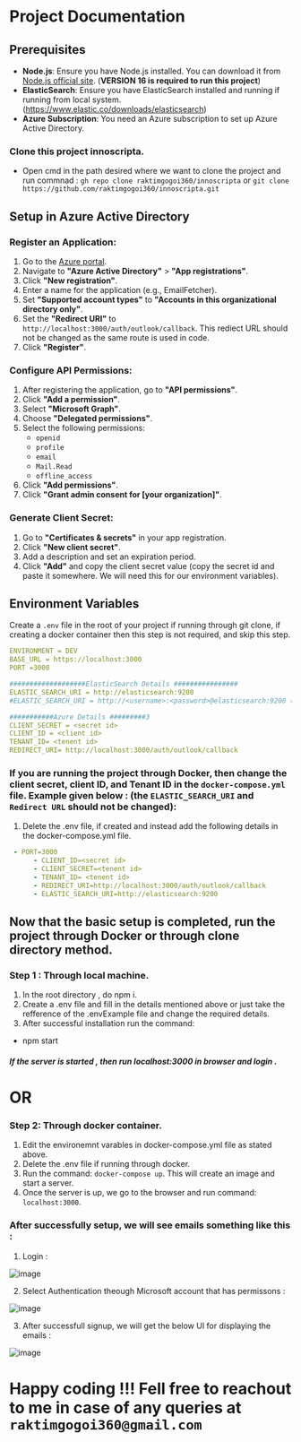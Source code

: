 # Project Documentation

## Prerequisites

- **Node.js**: Ensure you have Node.js installed. You can download it from [Node.js official site](https://nodejs.org/).   (**VERSION 16 is required to run this project**)
- **ElasticSearch**: Ensure you have ElasticSearch installed and running if running from local system. (https://www.elastic.co/downloads/elasticsearch)
- **Azure Subscription**: You need an Azure subscription to set up Azure Active Directory.

### Clone this project innoscripta.

- Open cmd in the path desired where we want to clone the project and run commnad : `gh repo clone raktimgogoi360/innoscripta` or `git clone https://github.com/raktimgogoi360/innoscripta.git`

## Setup in Azure Active Directory

### Register an Application:

1. Go to the [Azure portal](https://portal.azure.com/).
2. Navigate to **"Azure Active Directory"** > **"App registrations"**.
3. Click **"New registration"**.
4. Enter a name for the application (e.g., EmailFetcher).
5. Set **"Supported account types"** to **"Accounts in this organizational directory only"**.
6. Set the **"Redirect URI"** to `http://localhost:3000/auth/outlook/callback`. This rediect URL should not be changed as the same route is used in code.
7. Click **"Register"**.

### Configure API Permissions:

1. After registering the application, go to **"API permissions"**.
2. Click **"Add a permission"**.
3. Select **"Microsoft Graph"**.
4. Choose **"Delegated permissions"**.
5. Select the following permissions:
    - `openid`
    - `profile`
    - `email`
    - `Mail.Read`
    - `offline_access`
6. Click **"Add permissions"**.
7. Click **"Grant admin consent for [your organization]"**.

### Generate Client Secret:

1. Go to **"Certificates & secrets"** in your app registration.
2. Click **"New client secret"**.
3. Add a description and set an expiration period.
4. Click **"Add"** and copy the client secret value (copy the secret id and paste it somewhere. We will need this for our environment variables).

## Environment Variables

Create a `.env` file in the root of your project if running through git clone, if creating a docker container then this step is not required, and skip this step.


```yaml
ENVIRONMENT = DEV
BASE_URL = https://localhost:3000
PORT =3000

###################ElasticSearch Details ################
ELASTIC_SEARCH_URI = http://elasticsearch:9200
#ELASTIC_SEARCH_URI = http://<username>:<password>@elasticsearch:9200 (use this if password is enabled)

###########Azure Details #########3
CLIENT_SECRET = <secret id>
CLIENT_ID = <client id>
TENANT_ID= <tenent id>
REDIRECT_URI= http://localhost:3000/auth/outlook/callback

```

### If you are running the project through Docker, then change the client secret, client ID, and Tenant ID in the `docker-compose.yml` file. Example given below : (the `ELASTIC_SEARCH_URI` and `Redirect URL` should not be changed):
1. Delete the .env file, if created and instead add the following details in the docker-compose.yml file.
```yaml
 - PORT=3000
      - CLIENT_ID=<secret id>
      - CLIENT_SECRET=<tenent id>
      - TENANT_ID= <tenent id>
      - REDIRECT_URI=http://localhost:3000/auth/outlook/callback
      - ELASTIC_SEARCH_URI=http://elasticsearch:9200
```

## Now that the basic setup is completed, run the project through Docker or through clone directory method.

### Step 1 : Through local machine.
1. In the root directory , do npm i.
2. Create a .env file and fill in the details mentioned above or just take the refference of the .envExample file and change the required details.
3. After successful installation run the command:
- npm start
##### If the server is started , then run localhost:3000 in browser and login .

# OR

### Step 2: Through docker container.
1. Edit the environemnt varables in docker-compose.yml file as stated above.
2. Delete the .env file if running through docker.
3. Run the command: `docker-compose up`. This will create an image and start a server.
4. Once the server is up, we go to the browser and run command: `localhost:3000`.


### After successfully setup, we will see emails something like this : 
1. Login :

 ![image](https://github.com/raktimgogoi360/innoscripta/assets/36370301/72673e65-5356-4154-8313-41c188ebdf68)

2. Select Authentication theough Microsoft account that has permissons :

 ![image](https://github.com/raktimgogoi360/innoscripta/assets/36370301/32fef6ac-be22-479f-83e5-3e7931adeac3)

3. After successfull signup, we will get the below UI for displaying the emails :

![image](https://github.com/raktimgogoi360/innoscripta/assets/36370301/0c629ae3-ee1d-4c33-b290-61e10564aecb)



# Happy coding !!! Fell free to reachout to me in case of any queries at `raktimgogoi360@gmail.com`






